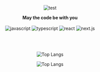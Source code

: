 <p align="center">
  <img src="https://readme-typing-svg.demolab.com/?lines=May+the+code+be+with+you!)](https://git.io/typing-svg" alt="test"/>
</p>
<div align=center>
  <b>May the code be with you</b>
<br/>
<br/
  
<div>
     <img alt="javascript"
          src ="https://img.shields.io/badge/JavaScript-F7DF1E.svg?&style=for-the-badge&logo=JavaScript&logoColor=white"/>
      <img alt="typescript"
          src ="https://img.shields.io/badge/TypeScript-3178C6.svg?&style=for-the-badge&logo=TypeScript&logoColor=white"/>         
     <img alt="react"
          src ="https://img.shields.io/badge/React-61dafb.svg?&style=for-the-badge&logo=React&logoColor=white"/>
     <img alt="next.js"
          src ="https://img.shields.io/badge/Next.js-000000.svg?&style=for-the-badge&logo=Next.js&logoColor=white"/>   
</div>  <br/><br/><br/>
</div>

<p align="center">
  <img src="https://github-readme-stats.vercel.app/api/top-langs/?username=kwangminnam" alt="Top Langs">
</p>
<p align="center">
    <img src="https://github-profile-summary-cards.vercel.app/api/cards/profile-details?username=kwangminnam&theme=tokyonight" alt="Top Langs">
</p>

<br/>
<br/>
<br/>

